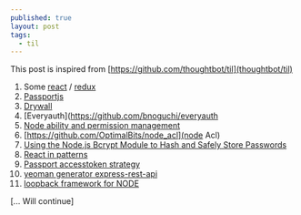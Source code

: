 ```yaml
---
published: true
layout: post
tags:
  - til
---
```

This post is inspired from [https://github.com/thoughtbot/til](thoughtbot/til)

1. Some [react](https://facebook.github.io/react/) / [redux](http://redux.js.org/)
2. [Passportjs](http://passportjs.org/docs/login)
3. [Drywall](http://jedireza.github.io/drywall/)
4. [Everyauth](https://github.com/bnoguchi/everyauth
5. [Node ability and permission management](https://gist.github.com/facultymatt/6370903)
6. [https://github.com/OptimalBits/node_acl](node Acl)
7. [Using the Node.js Bcrypt Module to Hash and Safely Store Passwords](http://codetheory.in/using-the-node-js-bcrypt-module-to-hash-and-safely-store-passwords/)
8. [React in patterns](https://github.com/krasimir/react-in-patterns)
9. [Passport accesstoken strategy](https://github.com/appcom-interactive/passport-accesstoken)
10. [yeoman generator express-rest-api](https://github.com/trwalker/generator-express-rest-api)
11. [loopback framework for NODE](https://loopback.io/)

[... Will continue]
